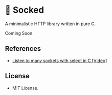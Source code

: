 # 🧦 Socked
A minimalistic HTTP library written in pure C.

Coming Soon.


## References
* [Listen to many sockets with select in C [Video]](https://www.youtube.com/watch?v=Y6pFtgRdUts)


## License
* MIT License.